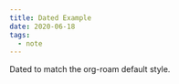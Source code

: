 ```yaml
---
title: Dated Example
date: 2020-06-18
tags:
  - note
---
```



Dated to match the org-roam default style.